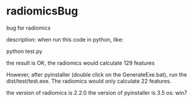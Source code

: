 # radiomicsBug
bug for radiomics

description:
when run this code in python, like:

python test.py

the result is OK, the radiomics would calculate 129 features

However, after pyinstaller (double click on the GenerateExe.bat), run the dist/test/test.exe.
The radiomics would only calculate 22 features. 



the version of radiomics is 2.2.0
the version of pyinstaller is 3.5
os: win7
